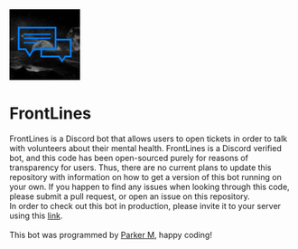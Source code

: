 <img src="./code/img/FrontLines.png" width="125"/>

# FrontLines
FrontLines is a Discord bot that allows users to open tickets in order to talk with volunteers about their mental health. FrontLines is a Discord verified bot, and this code has been open-sourced purely for reasons of transparency for users. Thus, there are no current plans to update this repository with information on how to get a version of this bot running on your own. If you happen to find any issues when looking through this code, please submit a pull request, or open an issue on this repository.
<br>
In order to check out this bot in production, please invite it to your server using this [link](https://discord.com/api/oauth2/authorize?client_id=982806583060885525&permissions=8&scope=bot%20applications.commands).
<br>
<br>
This bot was programmed by [Parker M](https://github.com/fiji05), happy coding!